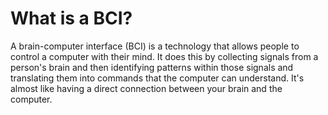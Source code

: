 # What is a BCI?

A brain-computer interface (BCI) is a technology that allows people to control a computer with their mind. It does this by collecting signals from a person's brain and then identifying patterns within those signals and translating them into commands that the computer can understand. It's almost like having a direct connection between your brain and the computer. 